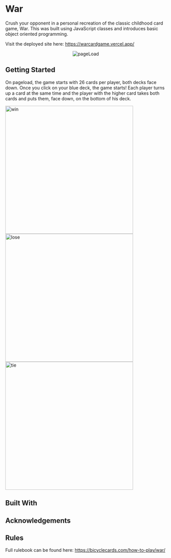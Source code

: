 # War

Crush your opponent in a personal recreation of the classic childhood card game, War. This was built using JavaScript classes and introduces basic object oriented programming.

Visit the deployed site here: https://warcardgame.vercel.app/

<p align="center"><img src="https://i.imgur.com/g1J6cLF.png" alt="pageLoad"></p>

## Getting Started

On pageload, the game starts with 26 cards per player, both decks face down. Once you click on your blue deck, the game starts! Each player turns up a card at the same time and the player with the higher card takes both cards and puts them, face down, on the bottom of his deck.

<img src="https://i.imgur.com/VSkBWx8.png" width="400" alt="win">
<img src="https://i.imgur.com/iHvnzn4.png" width="400" alt="lose">
<img src="https://i.imgur.com/fKmOUt4.png" width="400" alt="tie">

## Built With

## Acknowledgements

## Rules

Full rulebook can be found here: https://bicyclecards.com/how-to-play/war/